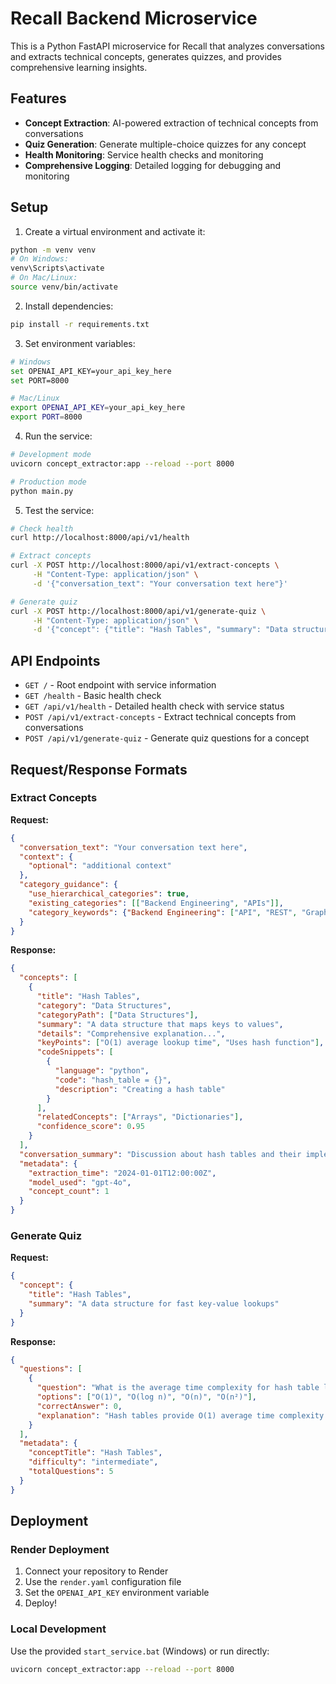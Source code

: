 # Recall Backend Microservice

This is a Python FastAPI microservice for Recall that analyzes conversations and extracts technical concepts, generates quizzes, and provides comprehensive learning insights.

## Features

- **Concept Extraction**: AI-powered extraction of technical concepts from conversations
- **Quiz Generation**: Generate multiple-choice quizzes for any concept
- **Health Monitoring**: Service health checks and monitoring
- **Comprehensive Logging**: Detailed logging for debugging and monitoring

## Setup

1. Create a virtual environment and activate it:
```bash
python -m venv venv
# On Windows:
venv\Scripts\activate
# On Mac/Linux:
source venv/bin/activate
```

2. Install dependencies:
```bash
pip install -r requirements.txt
```

3. Set environment variables:
```bash
# Windows
set OPENAI_API_KEY=your_api_key_here
set PORT=8000

# Mac/Linux
export OPENAI_API_KEY=your_api_key_here
export PORT=8000
```

4. Run the service:
```bash
# Development mode
uvicorn concept_extractor:app --reload --port 8000

# Production mode
python main.py
```

5. Test the service:
```bash
# Check health
curl http://localhost:8000/api/v1/health

# Extract concepts
curl -X POST http://localhost:8000/api/v1/extract-concepts \
     -H "Content-Type: application/json" \
     -d '{"conversation_text": "Your conversation text here"}'

# Generate quiz
curl -X POST http://localhost:8000/api/v1/generate-quiz \
     -H "Content-Type: application/json" \
     -d '{"concept": {"title": "Hash Tables", "summary": "Data structure for fast lookups"}}'
```

## API Endpoints

- `GET /` - Root endpoint with service information
- `GET /health` - Basic health check
- `GET /api/v1/health` - Detailed health check with service status
- `POST /api/v1/extract-concepts` - Extract technical concepts from conversations
- `POST /api/v1/generate-quiz` - Generate quiz questions for a concept

## Request/Response Formats

### Extract Concepts

**Request:**
```json
{
  "conversation_text": "Your conversation text here",
  "context": {
    "optional": "additional context"
  },
  "category_guidance": {
    "use_hierarchical_categories": true,
    "existing_categories": [["Backend Engineering", "APIs"]],
    "category_keywords": {"Backend Engineering": ["API", "REST", "GraphQL"]}
  }
}
```

**Response:**
```json
{
  "concepts": [
    {
      "title": "Hash Tables",
      "category": "Data Structures",
      "categoryPath": ["Data Structures"],
      "summary": "A data structure that maps keys to values",
      "details": "Comprehensive explanation...",
      "keyPoints": ["O(1) average lookup time", "Uses hash function"],
      "codeSnippets": [
        {
          "language": "python",
          "code": "hash_table = {}",
          "description": "Creating a hash table"
        }
      ],
      "relatedConcepts": ["Arrays", "Dictionaries"],
      "confidence_score": 0.95
    }
  ],
  "conversation_summary": "Discussion about hash tables and their implementation",
  "metadata": {
    "extraction_time": "2024-01-01T12:00:00Z",
    "model_used": "gpt-4o",
    "concept_count": 1
  }
}
```

### Generate Quiz

**Request:**
```json
{
  "concept": {
    "title": "Hash Tables",
    "summary": "A data structure for fast key-value lookups"
  }
}
```

**Response:**
```json
{
  "questions": [
    {
      "question": "What is the average time complexity for hash table lookups?",
      "options": ["O(1)", "O(log n)", "O(n)", "O(n²)"],
      "correctAnswer": 0,
      "explanation": "Hash tables provide O(1) average time complexity for lookups due to direct indexing via hash functions."
    }
  ],
  "metadata": {
    "conceptTitle": "Hash Tables",
    "difficulty": "intermediate",
    "totalQuestions": 5
  }
}
```

## Deployment

### Render Deployment

1. Connect your repository to Render
2. Use the `render.yaml` configuration file
3. Set the `OPENAI_API_KEY` environment variable
4. Deploy!

### Local Development

Use the provided `start_service.bat` (Windows) or run directly:
```bash
uvicorn concept_extractor:app --reload --port 8000
```
``` 